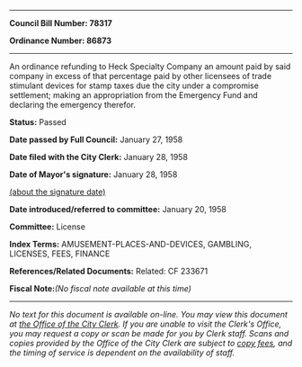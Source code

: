 

********

**Council Bill Number: 78317**
   
**Ordinance Number: 86873**
********

 An ordinance refunding to Heck Specialty Company an amount paid by said company in excess of that percentage paid by other licensees of trade stimulant devices for stamp taxes due the city under a compromise settlement; making an appropriation from the Emergency Fund and declaring the emergency therefor.

**Status:** Passed
   
**Date passed by Full Council:** January 27, 1958
   
**Date filed with the City Clerk:** January 28, 1958
   
**Date of Mayor's signature:** January 28, 1958
   
[(about the signature date)](/~public/approvaldate.htm)
   
   
   
**Date introduced/referred to committee:** January 20, 1958
   
**Committee:** License
   
   
**Index Terms:** AMUSEMENT-PLACES-AND-DEVICES, GAMBLING, LICENSES, FEES, FINANCE

**References/Related Documents:** Related: CF 233671

**Fiscal Note:**_(No fiscal note available at this time)_
********

_No text for this document is available on-line. You may view this document at [the Office of the City Clerk](http://www.seattle.gov/leg/clerk/contactUs.htm). If you are unable to visit the Clerk's Office, you may request a copy or scan be made for you by Clerk staff. Scans and copies provided by the Office of the City Clerk are subject to [copy fees](http://clerk.seattle.gov/~public/clerkfees.htm), and the timing of service is dependent on the availability of staff._

